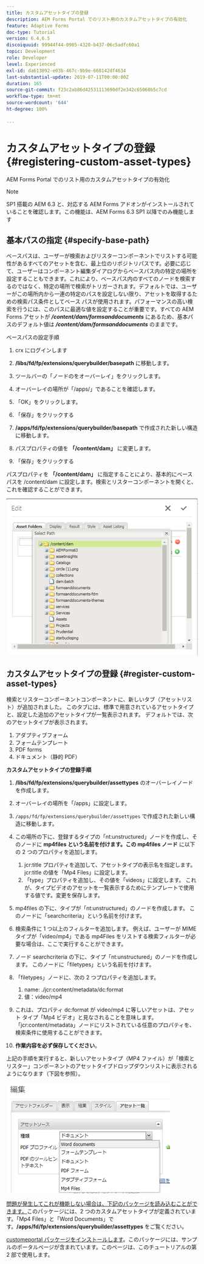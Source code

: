 ```yaml
---
title: カスタムアセットタイプの登録
description: AEM Forms Portal でのリスト用のカスタムアセットタイプの有効化
feature: Adaptive Forms
doc-type: Tutorial
version: 6.4,6.5
discoiquuid: 99944f44-0985-4320-b437-06c5adfc60a1
topic: Development
role: Developer
level: Experienced
exl-id: da613092-e03b-467c-9b9e-668142df4634
last-substantial-update: 2019-07-11T00:00:00Z
duration: 165
source-git-commit: f23c2ab86d42531113690df2e342c65060b5c7cd
workflow-type: tm+mt
source-wordcount: '644'
ht-degree: 100%

---
```


# カスタムアセットタイプの登録 {#registering-custom-asset-types}

AEM Forms Portal でのリスト用のカスタムアセットタイプの有効化

>[!NOTE]
>
>SP1 搭載の AEM 6.3 と、対応する AEM Forms アドオンがインストールされていることを確認します。この機能は、AEM Forms 6.3 SP1 以降でのみ機能します

## 基本パスの指定 {#specify-base-path}

ベースパスは、ユーザーが検索およびリスターコンポーネントでリストする可能性があるすべてのアセットを含む、最上位のリポジトリパスです。必要に応じて、ユーザーはコンポーネント編集ダイアログからベースパス内の特定の場所を設定することもできます。これにより、ベースパス内のすべてのノードを検索するのではなく、特定の場所で検索がトリガーされます。デフォルトでは、ユーザーがこの場所内から一連の特定のパスを設定しない限り、アセットを取得するための検索パス条件としてベース パスが使用されます。パフォーマンスの高い検索を行うには、このパスに最適な値を設定することが重要です。すべての AEM Forms アセットが **_/content/dam/formsanddocuments_** にあるため、基本パスのデフォルト値は **_/content/dam/formsanddocuments_** のままです。

ベースパスの設定手順

1. crx にログインします
1. **/libs/fd/fp/extensions/querybuilder/basepath** に移動します。

1. ツールバーの「ノードのをオーバーレイ」をクリックします。
1. オーバーレイの場所が「/apps/」であることを確認します。
1. 「OK」をクリックします。
1. 「保存」をクリックする
1. **/apps/fd/fp/extensions/querybuilder/basepath** で作成された新しい構造に移動します。

1. パスプロパティの値を **「/content/dam」** に変更します。
1. 「保存」をクリックする

パスプロパティを **「/content/dam」** に指定することにより、基本的にベースパスを /content/dam に設定します。検索とリスターコンポーネントを開くと、これを確認することができます。

![basepath](assets/basepath.png)

## カスタムアセットタイプの登録 {#register-custom-asset-types}

検索とリスターコンポーネントコンポーネントに、新しいタブ（アセットリスト）が追加されました。 このタブには、標準で用意されているアセットタイプと、設定した追加のアセットタイプが一覧表示されます。 デフォルトでは、次のアセットタイプが表示されます。

1. アダプティブフォーム
1. フォームテンプレート
1. PDF forms
1. ドキュメント（静的 PDF）

**カスタムアセットタイプの登録手順**

1. **/libs/fd/fp/extensions/querybuilder/assettypes** のオーバーレイノードを作成します。

1. オーバーレイの場所を「/apps」に設定します。
1. `/apps/fd/fp/extensions/querybuilder/assettypes` で作成された新しい構造に移動します。

1. この場所の下に、登録するタイプの「nt:unstructured」ノードを作成し、そのノードに **mp4files という名前を付けます。この mp4files ノード** に以下の 2 つのプロパティを追加します。

   1. jcr:title プロパティを追加して、アセットタイプの表示名を指定します。 jcr:title の値を「Mp4 Files」に設定します。
   1. 「type」プロパティを追加し、その値を「videos」に設定します。 これが、タイプビデオのアセットを一覧表示するためにテンプレートで使用する値です。変更を保存します。

1. mp4files の下に、タイプが「nt:unstructured」のノードを作成します。 このノードに「searchcriteria」という名前を付けます。
1. 検索条件に 1 つ以上のフィルターを追加します。 例えば、ユーザーが MIME タイプが「video/mp4」である mp4Files をリストする検索フィルターが必要な場合は、ここで実行することができます。
1. ノード searchcriteria の下に、タイプ「nt:unstructured」のノードを作成します。 このノードに「filetypes」という名前を付けます。
1. 「filetypes」ノードに、次の 2 つプロパティを追加します。

   1. name: ./jcr:content/metadata/dc:format
   1. 値：video/mp4

1. これは、プロパティ dc:format が video/mp4 に等しいアセットは、アセット タイプ「Mp4 ビデオ」と見なされることを意味します。「jcr:content/metadata」ノードにリストされている任意のプロパティを、検索条件に使用することができます。

1. **作業内容を必ず保存してください**。

上記の手順を実行すると、新しいアセットタイプ（MP4 ファイル）が「検索とリスター」コンポーネントのアセットタイプドロップダウンリストに表示されるようになります（下図を参照）。

![mp4files](assets/mp4files.png)

[問題が発生してこれが機能しない場合は、下記のパッケージを読み込むことができます。](assets/assettypeskt1.zip)このパッケージには、2 つのカスタムアセットタイプが定義されています。「Mp4 Files」と「Word Documents」です。**/apps/fd/fp/extensions/querybuilder/assettypes** をご覧ください。

[customeportal パッケージをインストールします](assets/customportalpage.zip)。このパッケージには、サンプルのポータルページが含まれています。このページは、このチュートリアルの第 2 部で使用します。
